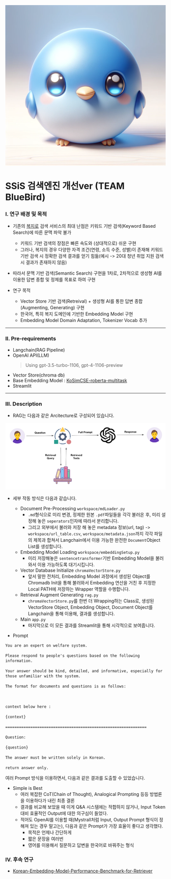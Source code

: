 ![logo](/image/bluebird.png)

# SSiS 검색엔진 개선ver (TEAM BlueBird)

### I. 연구 배경 및 목적

- 기존의 [복지로](https://www.bokjiro.go.kr/) 검색 서비스의 최대 난점은 키워드 기반 검색(Keyword Based Search)에 따른 문맥 파악 불가
	- 키워드 기반 검색의 장점은 빠른 속도와 (상대적으로) 쉬운 구현
	- 그러나, 복지의 경우 다양한 자격 조건(연령, 소득 수준, 성별)이 존재해 키워드 기반 검색 시 정확한 검색 결과를 얻기 힘듦(예시 -> 20대 청년 취업 지원 검색 시 결과가 존재하지 않음)
- 따라서 문맥 기반 검색(Semantic Search) 구현을 1차로, 2차적으로 생성형 AI를 이용한 답변 종합 및 정제를 목표로 하여 구현

- 연구 목적
	- Vector Store 기반 검색(Retreival) + 생성형 AI를 통한 답변 종합(Augmenting, Generating) 구현
	- 한국어, 특히 복지 도메인에 기반한 Embedding Model 구현
	- Embedding Model Domain Adaptation, Tokenizer Vocab 추가
---
### II. Pre-requirements

- Langchain(RAG Pipeline)
- OpenAI API(LLM)
	> Using gpt-3.5-turbo-1106, gpt-4-1106-preview
- Vector Store(chroma db)
- Base Embedding Model : [KoSimCSE-roberta-multitask](https://huggingface.co/BM-K/KoSimCSE-roberta-multitask)
- Streamlit
---
### III. Description

- RAG는 다음과 같은 Arcitecture로 구성되어 있습니다.

![rag](/image/rag.png)

- 세부 작동 방식은 다음과 같습니다.
	- Document Pre-Processing `workspace/mdLoader.py`
		- `.md`형식으로 미리 변경, 정제한 원본 `.pdf`파일들을 각각 불러온 후, 미리 설정해 놓은 `seperators`인자에 따라서 분리합니다.
		- 그리고 외부에서 불러와 저장 해 놓은 metadata 정보(url, tag) -> `workspace/url_table.csv`, `workspace/metadata.json`까지 각각 파일의 제목과 합쳐서 Langchain에서 이용 가능한 완전한 `Document`Object List를 생성합니다.
	- Embedding Model Loading `workspace/embeddingSetup.py`
		- 미리 저장해놓은 `sentencetransformer`기반 Embedding Model을 불러와서 이용 가능하도록 대기시킵니다.
	- Vector Database Initialize `chromaVectorStore.py`
		- 앞서 말한 전처리, Embedding Model 과정에서 생성된 Object를 Chromadb Init을 통해 불러와서 Embedding 연산을 거친 후 지정한 Local PATH에 저장하는 Wrapper 역할을 수행합니다.
	- Retrieval Augment Generating `rag.py`
		- `chromaVectorStore.py`를 한번 더 Wrapping하는 Class로, 생성된 VectorStore Object, Embedding Object, Document Object를 Langchain을 통해 이용해, 결과를 생성합니다.
	- Main `app.py`
		- 마지막으로 이 모든 결과를 Streamlit을 통해 시각적으로 보여줍니다.

- Prompt
```
You are an expert on welfare system.

Please respond to people's questions based on the following information.

Your answer should be kind, detailed, and informative, especially for those unfamiliar with the system.

The format for documents and questions is as follows:



context below here :

{context}

==============================================================

Question:

{question}

The answer must be written solely in Korean.

return answer only.
```

여러 Prompt 방식을 이용하면서, 다음과 같은 결과를 도출할 수 있었습니다.
- Simple is Best
	- 여러 복잡한 CoT(Chain of Thought), Analogical Prompting 등등 방법론을 이용하다가 내린 최종 결론
	- 결과를 비교해 보았을 때 이게 Q&A 시스템에는 적합하지 않거나, Input Token 대비 효율적인 Output에 대한 의구심이 들었다.
	- 적어도 OpenAI를 이용할 때(Mystrall처럼 Input, Output Prompt 형식이 정해져 있는 경우 말고는),  다음과 같은 Prompt가 가장 효율이 좋다고 생각했다.
		- 목적은 언제나 간단하게
		- 짧은 문장을 여러번
		- 영어를 이용해서 질문하고 답변을 한국어로 바꿔주는 형식
    
### Ⅳ. 후속 연구
- [Korean-Embedding-Model-Performance-Benchmark-for-Retriever](https://github.com/ssisOneTeam/Korean-Embedding-Model-Performance-Benchmark-for-Retriever)

